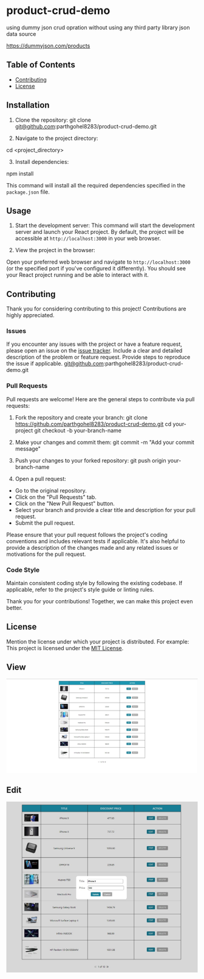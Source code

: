 


# product-crud-demo
using dummy json crud opration without using any third party library
json data source

https://dummyjson.com/products 

## Table of Contents
- [Contributing](#parthgohel8283@gmail.com)
- [License](#MIT)

## Installation

1. Clone the repository:
git clone git@github.com:parthgohel8283/product-crud-demo.git


2. Navigate to the project directory:

cd <project_directory>

3. Install dependencies:

npm install

This command will install all the required dependencies specified in the `package.json` file.

## Usage

1. Start the development server:
This command will start the development server and launch your React project. By default, the project will be accessible at `http://localhost:3000` in your web browser.

2. View the project in the browser:

Open your preferred web browser and navigate to `http://localhost:3000` (or the specified port if you've configured it differently). You should see your React project running and be able to interact with it.

## Contributing

Thank you for considering contributing to this project! Contributions are highly appreciated.

### Issues

If you encounter any issues with the project or have a feature request, please open an issue on the [issue tracker](https://github.com/parthgohel8283/product-crud-demo/issues). Include a clear and detailed description of the problem or feature request. Provide steps to reproduce the issue if applicable.
git@github.com:parthgohel8283/product-crud-demo.git
### Pull Requests

Pull requests are welcome! Here are the general steps to contribute via pull requests:

1. Fork the repository and create your branch:
git clone https://github.com/parthgohel8283/product-crud-demo.git
cd your-project
git checkout -b your-branch-name

2. Make your changes and commit them:
git commit -m "Add your commit message"

3. Push your changes to your forked repository:
git push origin your-branch-name

4. Open a pull request:
- Go to the original repository.
- Click on the "Pull Requests" tab.
- Click on the "New Pull Request" button.
- Select your branch and provide a clear title and description for your pull request.
- Submit the pull request.

Please ensure that your pull request follows the project's coding conventions and includes relevant tests if applicable. It's also helpful to provide a description of the changes made and any related issues or motivations for the pull request.

### Code Style

Maintain consistent coding style by following the existing codebase. If applicable, refer to the project's style guide or linting rules.

Thank you for your contributions! Together, we can make this project even better.

## License

Mention the license under which your project is distributed. For example:
This project is licensed under the [MIT License](LICENSE).



## View 
![View](/screenshots/view.jpg)
## Edit  
![View](/screenshots/edit.jpg)
